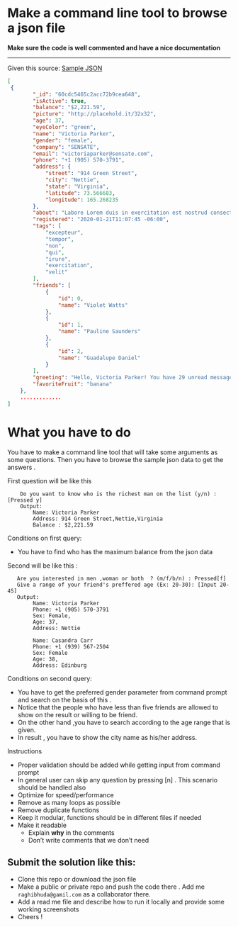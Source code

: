 # Make a command line tool to browse a json file

**Make sure the code is well commented and have a nice documentation**


---


Given this source: [Sample JSON](sample_user_data.json)


```json
[
 {
        "_id": "60cdc5465c2acc72b9cea648",
        "isActive": true,
        "balance": "$2,221.59",
        "picture": "http://placehold.it/32x32",
        "age": 37,
        "eyeColor": "green",
        "name": "Victoria Parker",
        "gender": "female",
        "company": "SENSATE",
        "email": "victoriaparker@sensate.com",
        "phone": "+1 (905) 570-3791",
        "address": {
            "street": "914 Green Street",
            "city": "Nettie",
            "state": "Virginia",
            "latitude": 73.566683,
            "longitude": 165.268235
        },
        "about": "Labore Lorem duis in exercitation est nostrud consectetur ...",
        "registered": "2020-01-21T11:07:45 -06:00",
        "tags": [
            "excepteur",
            "tempor",
            "non",
            "qui",
            "irure",
            "exercitation",
            "velit"
        ],
        "friends": [
            {
                "id": 0,
                "name": "Violet Watts"
            },
            {
                "id": 1,
                "name": "Pauline Saunders"
            },
            {
                "id": 2,
                "name": "Guadalupe Daniel"
            }
        ],
        "greeting": "Hello, Victoria Parker! You have 29 unread messages.",
        "favoriteFruit": "banana"
    },
    .............
]
```



# What you have to do 
You have to make a command line tool that will take some arguments as some questions. 
Then you have to browse the sample json data to get the answers . 

First question will be like this 
```
    Do you want to know who is the richest man on the list (y/n) : [Pressed y]
    Output: 
        Name: Victoria Parker
        Address: 914 Green Street,Nettie,Virginia
        Balance : $2,221.59
```
Conditions on first query:
 - You have to find who has the maximum balance from the json data
 
Second will be like this :
```
   Are you interested in men ,woman or both  ? (m/f/b/n) : Pressed[f]
   Give a range of your friend's preffered age (Ex: 20-30): [Input 20-45]
   Output:
        Name: Victoria Parker
        Phone: +1 (905) 570-3791
        Sex: Female,
        Age: 37,
        Address: Nettie

        Name: Casandra Carr
        Phone: +1 (939) 567-2504
        Sex: Female
        Age: 38,
        Address: Edinburg
```
Conditions on second query:
    
 - You have to get the preferred gender parameter from command prompt and search on the basis of this . 
 - Notice that the people who have less than five friends are allowed to show on the result or willing to be friend. 
 - On the other hand ,you have to search according to the age range that is given. 
 - In result , you have to show the city name as his/her address.
 
   
    
Instructions
- Proper validation should be added while getting input from command prompt
- In general user can skip any question by pressing [n] . This scenario should be handled also
- Optimize for speed/performance
- Remove as many loops as possible
- Remove duplicate functions
- Keep it modular, functions should be in different files if needed
- Make it readable
  - Explain **why** in the comments
  - Don’t write comments that we don’t need
  
## Submit the solution like this:
- Clone this repo or download the json file 
- Make a public or private repo and push the code there . Add me `raghibhuda@gamil.com` as a collaborator there.
- Add a read me file and describe how to run it locally and provide some working screenshots
- Cheers !